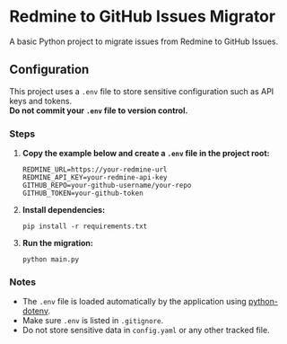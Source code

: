 # Redmine to GitHub Issues Migrator

A basic Python project to migrate issues from Redmine to GitHub Issues.

## Configuration

This project uses a `.env` file to store sensitive configuration such as API keys and tokens.  
**Do not commit your `.env` file to version control.**

### Steps

1. **Copy the example below and create a `.env` file in the project root:**

    ```
    REDMINE_URL=https://your-redmine-url
    REDMINE_API_KEY=your-redmine-api-key
    GITHUB_REPO=your-github-username/your-repo
    GITHUB_TOKEN=your-github-token
    ```

2. **Install dependencies:**

    ```
    pip install -r requirements.txt
    ```

3. **Run the migration:**

    ```
    python main.py
    ```

### Notes

- The `.env` file is loaded automatically by the application using [python-dotenv](https://pypi.org/project/python-dotenv/).
- Make sure `.env` is listed in `.gitignore`.
- Do not store sensitive data in `config.yaml` or any other tracked file.
